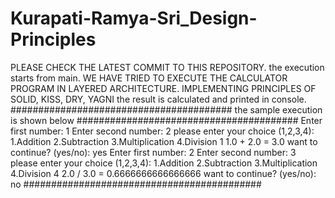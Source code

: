 # Kurapati-Ramya-Sri_Design-Principles
PLEASE CHECK THE LATEST COMMIT TO THIS REPOSITORY.
the execution starts from main.
WE HAVE TRIED TO EXECUTE THE CALCULATOR PROGRAM IN LAYERED ARCHITECTURE. IMPLEMENTING PRINCIPLES OF SOLID, KISS, DRY, YAGNI
the result is calculated and printed in console.
########################################
the sample execution is shown below
########################################
Enter first number:
1
Enter second number:
2
please enter your choice (1,2,3,4):
1.Addition
2.Subtraction
3.Multiplication
4.Division
1
1.0 + 2.0 = 3.0
want to continue? (yes/no):
yes
Enter first number:
2
Enter second number:
3
please enter your choice (1,2,3,4):
1.Addition
2.Subtraction
3.Multiplication
4.Division
4
2.0 / 3.0 = 0.6666666666666666
want to continue? (yes/no):
no
###########################################
